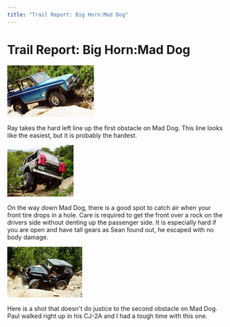 ```yaml
---
title: "Trail Report: Big Horn:Mad Dog"
---
```

# Trail Report: Big Horn:Mad Dog

[![Ray on the first obstacle on Mad Dog](../../img/terry/trail/md1_.jpg)](../../img/terry/trail/md1.jpg) 

Ray takes the hard left line up the first obstacle on Mad Dog. This line looks like the easiest, but it is probably the hardest. 

[![Sean catches air on the way out of Mad Dog](../../img/terry/trail/md2_.jpg)](../../img/terry/trail/md2.jpg) 

On the way down Mad Dog, there is a good spot to catch air when your front tire drops in a hole. Care is required to get the front over a rock on the drivers side without denting up the passenger side. It is especially hard if you are open and have tall gears as Sean found out, he escaped with no body damage. 

[![Paul driving up the second obstacle on Mad Dog](../../img/terry/trail/md3_.jpg)](../../img/terry/trail/md3.jpg) 

Here is a shot that doesn't do justice to the second obstacle on Mad Dog. Paul walked right up in his CJ-2A and I had a tough time with this one.